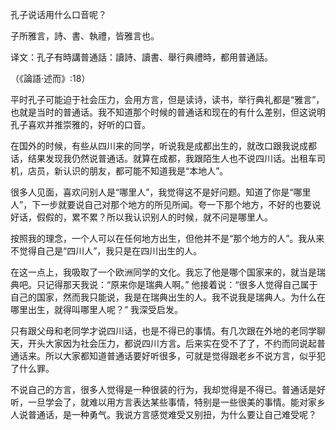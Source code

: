孔子说话用什么口音呢？

子所雅言，詩、書、執禮，皆雅言也。

译文：孔子有時講普通話：讀詩、讀書、舉行典禮時，都用普通話。

（《論語·述而》:18）

平时孔子可能迫于社会压力，会用方言，但是读诗，读书，举行典礼都是“雅言”，也就是当时的普通话。我不知道那个时候的普通话和现在的有什么差别，但这说明孔子喜欢并推崇雅的，好听的口音。

在国外的时候，有些从四川来的同学，听说我是成都出生的，就改口跟我说成都话，结果发现我仍然说普通话。就算在成都，我跟陌生人也不说四川话。出租车司机，店员，新认识的朋友，都可能不知道我是“本地人”。

很多人见面，喜欢问别人是“哪里人”，我觉得这不是好问题。知道了你是“哪里人”，下一步就要说自己对那个地方的所见所闻。夸一下那个地方，不好的也要说好话，假假的，累不累？所以我认识别人的时候，就不问是哪里人。

按照我的理念，一个人可以在任何地方出生，但他并不是“那个地方的人”。我从来不觉得自己是“四川人”，我只是在四川出生的人。

在这一点上，我吸取了一个欧洲同学的文化。我忘了他是哪个国家来的，就当是瑞典吧。只记得那天我说：“原来你是瑞典人啊。” 他接着说：“很多人觉得自己属于自己的国家，然而我只能说，我是在瑞典出生的人。我不说我是瑞典人。为什么在哪里出生，就得叫哪里人呢？” 我深受启发。

只有跟父母和老同学才说四川话，也是不得已的事情。有几次跟在外地的老同学聊天，开头大家因为社会压力，都说四川方言。后来实在受不了了，不约而同说起普通话来。所以大家都知道普通话要好听很多，可就是觉得跟老乡不说方言，似乎犯了什么罪。

不说自己的方言，很多人觉得是一种很装的行为，我却觉得是不得已。普通话是好听，一旦学会了，就难以用方言表达某些事情，特别是一些很美的事情。能对家乡人说普通话，是一种勇气。我说方言感觉难受又别扭，为什么要让自己难受呢？
